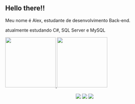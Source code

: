 ## Hello there!! 

<p>Meu nome é Alex, estudante de desenvolvimento Back-end.</p>
<p>atualmente estudando C#, SQL Server e MySQL </p>

<!--MENU COMMIT/LINGUAGENS -->
<div>
  <a href="https://github.com/Alexsir-Wolf">
  <img height="160em" src="https://github-readme-stats.vercel.app/api?username=Alexsir-Wolf&show_icons=true&theme=prussian&include_all_commits=true&count_private=true"/>
  <img height="160em" src="https://github-readme-stats.vercel.app/api/top-langs/?username=Alexsir-Wolf&layout=compact&langs_count=16&theme=gothan"/>
</div>
   
</div>
<!--REDES SOCIAIS-->  
<BR>
<div align="center">   
  <a href="https://www.instagram.com/alexsir_wolf" target="_blank"><img src="https://img.shields.io/badge/-Instagram-%23E4405F?style=for-the-badge&logo=instagram&logoColor=white" target="_blank"></a>
  <a href="mailto:freitas.alex.soares@outlook.com"><img src="https://img.shields.io/badge/Microsoft_Outlook-0078D4?style=for-the-badge&logo=microsoft-outlook&logoColor=white"></a>
  <a href="https://www.linkedin.com/in/alex-freitas-soares-a076241b9/" target="_blank"><img src="https://img.shields.io/badge/-LinkedIn-%230077B5?style=for-the-badge&logo=linkedin&logoColor=white" target="_blank"></a>  
</div>

